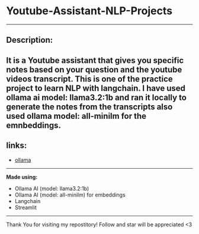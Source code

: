 # Youtube-Assistant-NLP-Projects
---
##  Description: 
**It is a Youtube assistant that gives you specific notes based on your question and the youtube videos transcript.**
This is one of the practice project to learn NLP with langchain. I have used ollama ai model: llama3.2:1b and ran it locally to generate the notes from the transcripts also used ollama model: all-minilm for the emnbeddings.
---
## links:
- [ollama](https://ollama.com/download)
---
**Made using:**
- Ollama AI (model: llama3.2:1b)
- Ollama AI (model: all-minilm) for embeddings
- Langchain 
- Streamlit

---
Thank You for visiting my repostitory! Follow and star will be appreciated <3
